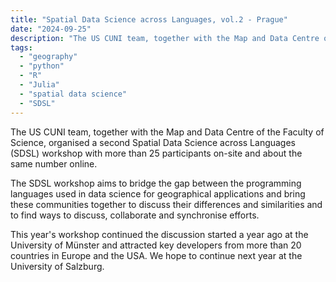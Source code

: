 ```yaml
---
title: "Spatial Data Science across Languages, vol.2 - Prague"
date: "2024-09-25"
description: "The US CUNI team, together with the Map and Data Centre of the Faculty of Science, organised a second Spatial Data Science across Languages (SDSL) workshop with more than 25 participants on-site and about the same number online."
tags:
  - "geography"
  - "python"
  - "R"
  - "Julia"
  - "spatial data science"
  - "SDSL"
---
```


The US CUNI team, together with the Map and Data Centre of the Faculty of Science, organised a second Spatial Data Science across Languages (SDSL) workshop with more than 25 participants on-site and about the same number online.

The SDSL workshop aims to bridge the gap between the programming languages used in data science for geographical applications and bring these communities together to discuss their differences and similarities and to find ways to discuss, collaborate and synchronise efforts.

This year's workshop continued the discussion started a year ago at the University of Münster and attracted key developers from more than 20 countries in Europe and the USA. We hope to continue next year at the University of Salzburg.

